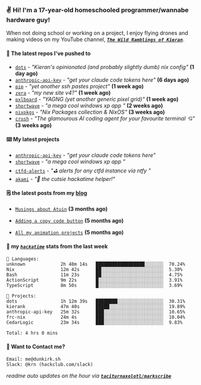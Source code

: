 ### ✌️ Hi! I'm a 17-year-old homeschooled programmer/wannabe hardware guy!

When not doing school or working on a project, I enjoy flying drones and making videos on my YouTube channel, [**_`The Wild Ramblings of Kieran`_**](https://youtube.com/@kieran.rambles).

#### 👷 The latest repos I've pushed to

- [`dots`](https://github.com/taciturnaxolotl/dots) - _"Kieran's opinionated (and probably slightly dumb) nix config"_ **(1 day ago)**
- [`anthropic-api-key`](https://github.com/taciturnaxolotl/anthropic-api-key) - _"get your claude code tokens here"_ **(6 days ago)**
- [`pip`](https://github.com/taciturnaxolotl/pip) - _"yet another ssh pastes project"_ **(1 week ago)**
- [`zera`](https://github.com/taciturnaxolotl/zera) - _"my new site v4?"_ **(1 week ago)**
- [`pxlboard`](https://github.com/taciturnaxolotl/pxlboard) - _"YAGNG (yet another generic pixel grid)"_ **(1 week ago)**
- [`shortwave`](https://github.com/taciturnaxolotl/shortwave) - _"a mega cool windows xp app "_ **(2 weeks ago)**
- [`nixpkgs`](https://github.com/NixOS/nixpkgs) - _"Nix Packages collection & NixOS"_ **(3 weeks ago)**
- [`crush`](https://github.com/charmbracelet/crush) - _"The glamourous AI coding agent for your favourite terminal 💘"_ **(3 weeks ago)**

#### ⌨️ My latest projects

- [`anthropic-api-key`](https://github.com/taciturnaxolotl/anthropic-api-key) - _"get your claude code tokens here"_
- [`shortwave`](https://github.com/taciturnaxolotl/shortwave) - _"a mega cool windows xp app "_
- [`ctfd-alerts`](https://github.com/taciturnaxolotl/ctfd-alerts) - _"⛳ alerts for any ctfd instance via ntfy "_
- [`akami`](https://github.com/taciturnaxolotl/akami) - _"🌷 the cutsie hackatime helper!"_

#### 🗒️ the latest posts from my [blog](https://dunkirk.sh)

- [`Musings about Atuin`](https://dunkirk.sh/blog/atuin/) **(3 months ago)**

- [`Adding a copy code button`](https://dunkirk.sh/blog/adding-a-copy-button/) **(5 months ago)**

- [`All my animation projects`](https://dunkirk.sh/blog/my-animations/) **(5 months ago)**



#### 📡 my [_`hackatime`_](https://waka.hackclub.com) stats from the last week

```text
💾 Languages:
unknown             2h 48m 14s   ██████████████████░░░░░░░  70.24%
Nix                 12m 42s      ██░░░░░░░░░░░░░░░░░░░░░░░  5.30%
Bash                11m 23s      ██░░░░░░░░░░░░░░░░░░░░░░░  4.75%
ActionScript        9m 22s       █░░░░░░░░░░░░░░░░░░░░░░░░  3.91%
TypeScript          8m 50s       █░░░░░░░░░░░░░░░░░░░░░░░░  3.69%

💼 Projects:
dots                1h 12m 39s   ████████░░░░░░░░░░░░░░░░░  30.31%
kierank             47m 40s      █████░░░░░░░░░░░░░░░░░░░░  19.89%
anthropic-api-key   25m 32s      ███░░░░░░░░░░░░░░░░░░░░░░  10.65%
frc-nix             24m 4s       ███░░░░░░░░░░░░░░░░░░░░░░  10.04%
CedarLogic          23m 34s      ███░░░░░░░░░░░░░░░░░░░░░░  9.83%

Total: 4 hrs 0 mins
```

#### 📮 Want to Contact me?

```text
Email: me@dunkirk.sh
Slack: @krn (hackclub.com/slack)
```

_readme auto updates on the hour via [**`taciturnaxolotl/markscribe`**](https://github.com/taciturnaxolotl/markscribe)_
